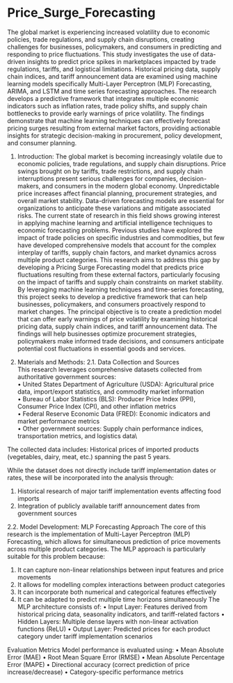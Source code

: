 # Price_Surge_Forecasting


The global market is experiencing increased volatility due to economic policies, trade 
regulations, and supply chain disruptions, creating challenges for businesses, 
policymakers, and consumers in predicting and responding to price fluctuations. This study 
investigates the use of data-driven insights to predict price spikes in marketplaces impacted 
by trade regulations, tariffs, and logistical limitations. Historical pricing data, supply chain 
indices, and tariff announcement data are examined using machine learning models 
specifically Multi-Layer Perceptron (MLP) Forecasting, ARIMA, and LSTM and time
series forecasting approaches. The research develops a predictive framework that integrates 
multiple economic indicators such as inflation rates, trade policy shifts, and supply chain 
bottlenecks to provide early warnings of price volatility. The findings demonstrate that 
machine learning techniques can effectively forecast pricing surges resulting from external 
market factors, providing actionable insights for strategic decision-making in procurement, 
policy development, and consumer planning. 


1.	Introduction:
The global market is becoming increasingly volatile due to economic policies, trade regulations, and supply chain disruptions. Price swings brought on by tariffs, trade restrictions, and supply chain interruptions present serious challenges for companies, decision-makers, and consumers in the modern global economy. Unpredictable price increases affect financial planning, procurement strategies, and overall market stability. Data-driven forecasting models are essential for organizations to anticipate these variations and mitigate associated risks.
The current state of research in this field shows growing interest in applying machine learning and artificial intelligence techniques to economic forecasting problems. Previous studies have explored the impact of trade policies on specific industries and commodities, but few have developed comprehensive models that account for the complex interplay of tariffs, supply chain factors, and market dynamics across multiple product categories.
This research aims to address this gap by developing a Pricing Surge Forecasting model that predicts price fluctuations resulting from these external factors, particularly focusing on the impact of tariffs and supply chain constraints on market stability. By leveraging machine learning techniques and time-series forecasting, this project seeks to develop a predictive framework that can help businesses, policymakers, and consumers proactively respond to market changes.
The principal objective is to create a prediction model that can offer early warnings of price volatility by examining historical pricing data, supply chain indices, and tariff announcement data. The findings will help businesses optimize procurement strategies, policymakers make informed trade decisions, and consumers anticipate potential cost fluctuations in essential goods and services.

2.	Materials and Methods:
2.1. Data Collection and Sources\
This research leverages comprehensive datasets collected from authoritative government sources:\
•	United States Department of Agriculture (USDA): Agricultural price data, import/export statistics, and commodity market information\
•	Bureau of Labor Statistics (BLS): Producer Price Index (PPI), Consumer Price Index (CPI), and other inflation metrics\
•	Federal Reserve Economic Data (FRED): Economic indicators and market performance metrics\
•	Other government sources: Supply chain performance indices, transportation metrics, and logistics data\


The collected data includes:
Historical prices of imported products (vegetables, dairy, meat, etc.) spanning the past 5 years.

While the dataset does not directly include tariff implementation dates or rates, these will be incorporated into the analysis through:
1.	Historical research of major tariff implementation events affecting food imports
2.	Integration of publicly available tariff announcement dates from government sources

2.2. Model Development: 
MLP Forecasting Approach
The core of this research is the implementation of Multi-Layer Perceptron (MLP) Forecasting, which allows for simultaneous prediction of price movements across multiple product categories. The MLP approach is particularly suitable for this problem because:
1.	It can capture non-linear relationships between input features and price movements
2.	It allows for modelling complex interactions between product categories
3.	It can incorporate both numerical and categorical features effectively
4.	It can be adapted to predict multiple time horizons simultaneously
The MLP architecture consists of:
•	Input Layer: Features derived from historical pricing data, seasonality indicators, and tariff-related factors
•	Hidden Layers: Multiple dense layers with non-linear activation functions (ReLU)
•	Output Layer: Predicted prices for each product category under tariff implementation scenarios

Evaluation Metrics
Model performance is evaluated using:
•	Mean Absolute Error (MAE)
•	Root Mean Square Error (RMSE)
•	Mean Absolute Percentage Error (MAPE)
•	Directional accuracy (correct prediction of price increase/decrease)
•	Category-specific performance metrics
